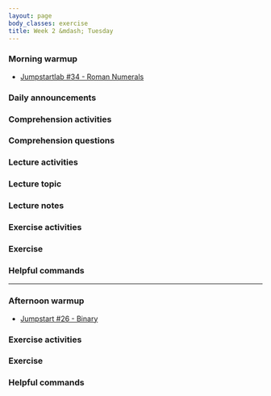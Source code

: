 ```yaml
---
layout: page
body_classes: exercise
title: Week 2 &mdash; Tuesday
---
```


### Morning warmup

* [Jumpstartlab #34 - Roman Numerals](https://github.com/JumpstartLab/warmup-exercises/tree/master/34-roman-numerals)

### Daily announcements
### Comprehension activities
### Comprehension questions
### Lecture activities
### Lecture topic
### Lecture notes
### Exercise activities
### Exercise
### Helpful commands

***

### Afternoon warmup

* [Jumpstart #26 - Binary](https://github.com/JumpstartLab/warmup-exercises/tree/master/26-binary)

### Exercise activities
### Exercise
### Helpful commands